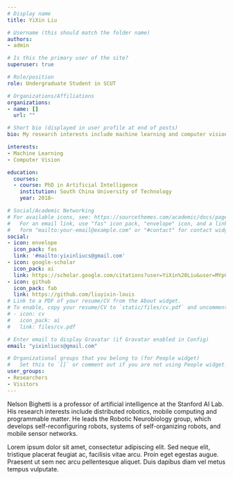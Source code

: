 ```yaml
---
# Display name
title: YiXin Liu

# Username (this should match the folder name)
authors:
- admin

# Is this the primary user of the site?
superuser: true

# Role/position
role: Undergraduate Student in SCUT

# Organizations/Affiliations
organizations:
- name: []
  url: ""

# Short bio (displayed in user profile at end of posts)
bio: My research interests include machine learning and computer vision.

interests:
- Machine Learning
- Computer Vision

education:
  courses:
  - course: PhD in Artificial Intelligence
    institution: South China University of Technology
    year: 2018~

# Social/Academic Networking
# For available icons, see: https://sourcethemes.com/academic/docs/page-builder/#icons
#   For an email link, use "fas" icon pack, "envelope" icon, and a link in the
#   form "mailto:your-email@example.com" or "#contact" for contact widget.
social:
- icon: envelope
  icon_pack: fas
  link: '#mailto:yixinliucs@gmail.com'  
- icon: google-scholar
  icon_pack: ai
  link: https://scholar.google.com/citations?user=YiXin%20Liu&user=MYpC6agAAAAJ
- icon: github
  icon_pack: fab
  link: https://github.com/liuyixin-louis
# Link to a PDF of your resume/CV from the About widget.
# To enable, copy your resume/CV to `static/files/cv.pdf` and uncomment the lines below.
# - icon: cv
#   icon_pack: ai
#   link: files/cv.pdf

# Enter email to display Gravatar (if Gravatar enabled in Config)
email: "yixinliucs@gmail.com"

# Organizational groups that you belong to (for People widget)
#   Set this to `[]` or comment out if you are not using People widget.
user_groups:
- Researchers
- Visitors
---
```


Nelson Bighetti is a professor of artificial intelligence at the Stanford AI Lab. His research interests include distributed robotics, mobile computing and programmable matter. He leads the Robotic Neurobiology group, which develops self-reconfiguring robots, systems of self-organizing robots, and mobile sensor networks.

Lorem ipsum dolor sit amet, consectetur adipiscing elit. Sed neque elit, tristique placerat feugiat ac, facilisis vitae arcu. Proin eget egestas augue. Praesent ut sem nec arcu pellentesque aliquet. Duis dapibus diam vel metus tempus vulputate.
